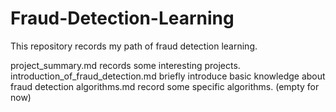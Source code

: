 # Fraud-Detection-Learning

This repository records my path of fraud detection learning.

project_summary.md records some interesting projects.
introduction_of_fraud_detection.md briefly introduce basic knowledge about fraud detection
algorithms.md record some specific algorithms. (empty for now)
